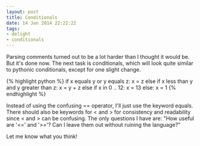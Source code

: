 ```yaml
---
layout: post
title: Conditionals
date: 14 Jan 2014 22:22:22
tags:
- delight
- conditionals
---
```


Parsing comments turned out to be a lot harder than I thought it would be. But it's done now. The next task is conditionals, which will look quite similar to pythonic conditionals, except for one slight change.

{% highlight python %}
if x equals y or y equals z:
	x = z
else if x less than y and y greater than z:
	x = y + z
else if x in 0 .. 12:
	x = 13
else:
	x = 1
{% endhighlight %}

Instead of using the confusing == operator, I'll just use the keyword equals. There should also be keywords for < and > for consistency and readability since < and > can be confusing. The only questions I have are: "How useful are '<=' and '>='? Can I leave them out without ruining the language?"

Let me know what you think!
